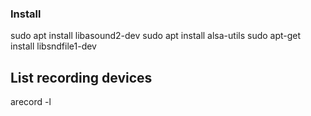 ### Install
sudo apt install libasound2-dev
sudo apt install alsa-utils
sudo apt-get install libsndfile1-dev
## List recording devices
arecord -l